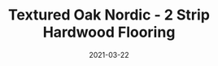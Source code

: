 ---
title: "Textured Oak Nordic - 2 Strip Hardwood Flooring"
image_primary: "img/Junckers-Oak-Nordic-textured.jpg"
image_secondary: "img/Junckers-Oak-Nordic-textured.jpg"
description: "Textured%20Oak%20Nordic%20-%202%20Strip%20Hardwood%20Flooring%0A%0AA%20textured%20Oak%202%20Strip%20Board.%0A%0ASlightly%20white%20toned%20by%20using%20the%20colour%20Nordic%2C%20a%20Scandinavian%20touch%20is%20added%20to%20the%20floor.%A0%0A%0A%A0This%20floor%20is%20also%20available%20as%20ships%20decking.%20The%20black%20neoprene%20strip%20placed%20between%20the%20boards%20adds%20a%20maritime%20look%20to%20the%20floor.%0A%A0%0ARead%20about%20Junckers%20Grey%20floors%20here%0A%0AGET%20FREE%20SAMPLE%20OR%20QUOTE"
designer: "Junckers"
tags: 
  - "Junckers"
  - "2 Strip Flooring"
href: "https://www.junckershardwood.com/wood-flooring/solid-hardwood-flooring/2-strip-wooden-flooring/product-page/textured-oak-nordic-2-strip-hardwood-flooring"
category: "2 Strip Flooring"
subtitle: ""
manufacturer: "Junckers"
slug: "/manufacturers/junckers/2-strip-flooring/junckers-textured-oak-nordic-2-strip-hardwood-flooring"
date: "2021-03-22"
---